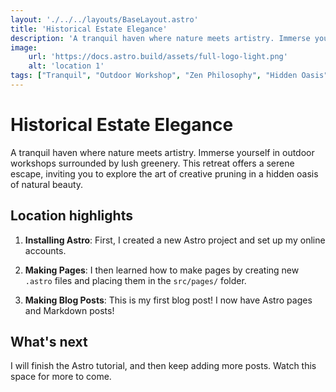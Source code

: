```yaml
---
layout: './../../layouts/BaseLayout.astro'
title: 'Historical Estate Elegance'
description: 'A tranquil haven where nature meets artistry. Immerse yourself in outdoor workshops surrounded by lush greenery. This retreat offers a serene escape, inviting you to explore the art of creative pruning in a hidden oasis of natural beauty.'
image:
    url: 'https://docs.astro.build/assets/full-logo-light.png'
    alt: 'location 1'
tags: ["Tranquil", "Outdoor Workshop", "Zen Philosophy", "Hidden Oasis"]
---
```

# Historical Estate Elegance
A tranquil haven where nature meets artistry. Immerse yourself in outdoor workshops surrounded by lush greenery. This retreat offers a serene escape, inviting you to explore the art of creative pruning in a hidden oasis of natural beauty.

## Location highlights



1. **Installing Astro**: First, I created a new Astro project and set up my online accounts.

2. **Making Pages**: I then learned how to make pages by creating new `.astro` files and placing them in the `src/pages/` folder.

3. **Making Blog Posts**: This is my first blog post! I now have Astro pages and Markdown posts!

## What's next

I will finish the Astro tutorial, and then keep adding more posts. Watch this space for more to come.
